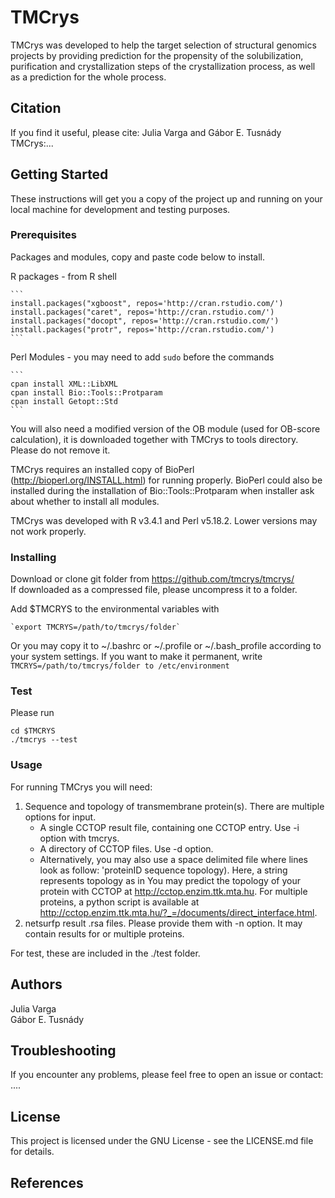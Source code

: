 
# TMCrys

TMCrys was developed to help the target selection of structural genomics projects by providing prediction
for the propensity of the solubilization, purification and crystallization steps of the crystallization 
process, as well as a prediction for the whole process.


## Citation
If you find it useful, please cite:
Julia Varga and Gábor E. Tusnády  
TMCrys:...

## Getting Started

These instructions will get you a copy of the project up and running on your local machine for development and testing purposes. 

### Prerequisites
Packages and modules, copy and paste code below to install.

R packages - from R shell

	```	
	install.packages("xgboost", repos='http://cran.rstudio.com/')
	install.packages("caret", repos='http://cran.rstudio.com/')	
	install.packages("docopt", repos='http://cran.rstudio.com/')	
	install.packages("protr", repos='http://cran.rstudio.com/')
	```


Perl Modules - you may need to add `sudo` before the commands

	```	
	cpan install XML::LibXML	
	cpan install Bio::Tools::Protparam
	cpan install Getopt::Std	
	```

You will also need a modified version of the OB module (used for OB-score calculation), it is downloaded together with TMCrys to tools directory. Please do not remove it.

TMCrys requires an installed copy of BioPerl (http://bioperl.org/INSTALL.html) for running properly. BioPerl could also be installed during the installation of Bio::Tools::Protparam when installer ask about whether to install all modules. 

TMCrys was developed with R v3.4.1 and Perl v5.18.2. Lower versions may not work properly.

### Installing

Download or clone git folder from https://github.com/tmcrys/tmcrys/  
If downloaded as a compressed file, please uncompress it to a folder.

Add $TMCRYS to the environmental variables with

	`export TMCRYS=/path/to/tmcrys/folder`
Or you may copy it to ~/.bashrc or ~/.profile or ~/.bash_profile according to your system settings.
If you want to make it permanent, write `TMCRYS=/path/to/tmcrys/folder to /etc/environment`


### Test
Please run
```
cd $TMCRYS
./tmcrys --test
```

### Usage
For running TMCrys you will need:
1. Sequence and topology of transmembrane protein(s).  There are multiple options for input.
	- A single CCTOP result file, containing one CCTOP entry. Use -i <CCTOPFILE> option with tmcrys.
	- A directory of CCTOP files. Use -d <CCTOPDIR> option.
	- Alternatively, you may also use a space delimited file where lines look as follow: 'proteinID sequence topology). Here, a string represents topology as in 
	You may predict the topology of your protein with CCTOP at http://cctop.enzim.ttk.mta.hu. For multiple proteins, a python script is available at http://cctop.enzim.ttk.mta.hu/?_=/documents/direct_interface.html.
2. netsurfp result .rsa files. Please provide them with -n <NETSURFPFILE> option. It may contain results for or multiple proteins.

For test, these are included in the ./test folder.

## Authors
Julia Varga  
Gábor E. Tusnády

## Troubleshooting
If you encounter any problems, please feel free to open an issue or contact: ....

## License
This project is licensed under the GNU License - see the LICENSE.md file for details.

## References

